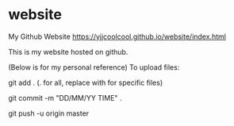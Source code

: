 # website
My Github Website
<a href="https://yjjcoolcool.github.io/website/index.html" target="_blank">https://yjjcoolcool.github.io/website/index.html</a>

This is my website hosted on github.

(Below is for my personal reference)
To upload files:

git add . (. for all, replace with <filename> for specific files)

git commit -m "DD/MM/YY TIME" .

git push -u origin master

